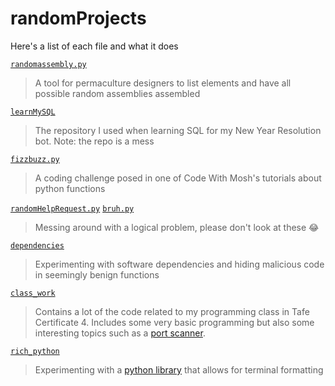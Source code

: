 # randomProjects
Here's a list of each file and what it does  

[`randomassembly.py`](/randomassembly.py)
> A tool for permaculture designers to list elements and have all possible random assemblies assembled

[`learnMySQL`](/learnMySQL/)
> The repository I used when learning SQL for my New Year Resolution bot.
Note: the repo is a mess

[`fizzbuzz.py`](/fizzbuzz.py)
> A coding challenge posed in one of Code With Mosh's tutorials about python functions

[`randomHelpRequest.py`](/randomHelpRequest.py) [`bruh.py`](/bruh.py)
> Messing around with a logical problem, please don't look at these 😂

[`dependencies`](/dependencies/)
> Experimenting with software dependencies and hiding malicious code in seemingly benign functions

[`class_work`](/class_work/)
> Contains a lot of the code related to my programming class in Tafe Certificate 4. Includes some very basic programming but also some interesting topics such as a [port scanner](/class_work/case_study/).

[`rich_python`](/rich_python/)
> Experimenting with a [python library](https://github.com/Textualize/rich) that allows for terminal formatting